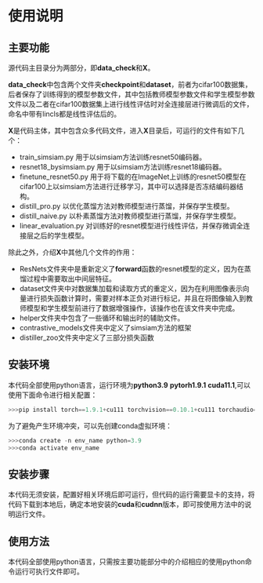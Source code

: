 # 使用说明

## 主要功能

源代码主目录分为两部分，即**data_check**和**X**。

**data_check**中包含两个文件夹**checkpoint**和**dataset**，前者为cifar100数据集，后者保存了训练得到的模型参数文件，其中包括教师模型参数文件和学生模型参数文件以及二者在cifar100数据集上进行线性评估时对全连接层进行微调后的文件，命名中带有lincls都是线性评估后的。

**X**是代码主体，其中包含众多代码文件，进入**X**目录后，可运行的文件有如下几个：

- train_simsiam.py 用于以simsiam方法训练resnet50编码器。
- resnet18_bysimsiam.py 用于以simsiam方法训练resnet18编码器。
- finetune_resnet50.py 用于将下载的在ImageNet上训练的resnet50模型在cifar100上以simsiam方法进行迁移学习，其中可以选择是否冻结编码器结构。
- distill_pro.py 以优化蒸馏方法对教师模型进行蒸馏，并保存学生模型。
- distill_naive.py 以朴素蒸馏方法对教师模型进行蒸馏，并保存学生模型。
- linear_evaluation.py 对训练好的resnet模型进行线性评估，并保存微调全连接层之后的学生模型。

除此之外，介绍**X**中其他几个文件的作用：

- ResNets文件夹中是重新定义了**forward**函数的resnet模型的定义，因为在蒸馏过程中需要取出中间层特征。
- dataset文件夹中对数据集加载和读取方式的重定义，因为在利用图像表示向量进行损失函数计算时，需要对样本正负对进行标记，并且在将图像输入到教师模型和学生模型前进行了数据增强操作，该操作也在该文件夹中完成。
- helper文件夹中包含了一些循环和输出时的辅助文件。
- contrastive_models文件夹中定义了simsiam方法的框架
- distiller_zoo文件夹中定义了三部分损失函数

## 安装环境

本代码全部使用python语言，运行环境为**python3.9** **pytorh1.9.1** **cuda11.1**,可以使用下面命令进行相关配置：

```python
>>>pip install torch==1.9.1+cu111 torchvision==0.10.1+cu111 torchaudio==0.9.1 -f https://download.pytorch.org/whl/torch_stable.html
```

为了避免产生环境冲突，可以先创建conda虚拟环境：

```python
>>>conda create -n env_name python=3.9
>>>conda activate env_name
```

## 安装步骤

本代码无须安装，配置好相关环境后即可运行，但代码的运行需要显卡的支持，将代码下载到本地后，确定本地安装的**cuda**和**cudnn**版本，即可按使用方法中的说明运行文件。

## 使用方法

本代码全部使用python语言，只需按主要功能部分中的介绍相应的使用python命令运行可执行文件即可。

